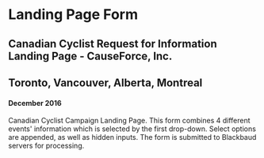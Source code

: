 # Landing Page Form
## Canadian Cyclist Request for Information Landing Page - CauseForce, Inc.
## Toronto, Vancouver, Alberta, Montreal
#### December 2016

Canadian Cyclist Campaign Landing Page. This form combines 4 different events' information which is selected by the first drop-down. Select options are appended, as well as hidden inputs. The form is submitted to Blackbaud servers for processing.

